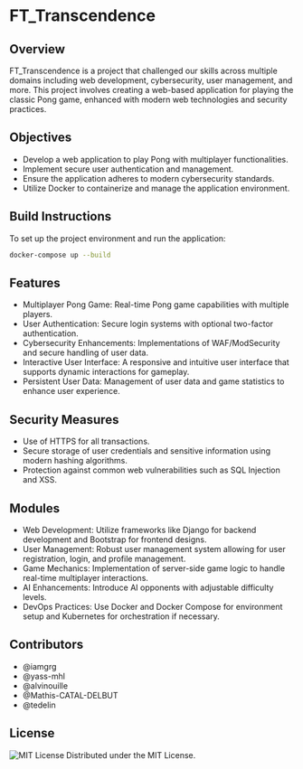 # FT_Transcendence

## Overview

FT_Transcendence is a project that challenged our skills across multiple domains including web development, cybersecurity, user management, and more. This project involves creating a web-based application for playing the classic Pong game, enhanced with modern web technologies and security practices.

## Objectives

- Develop a web application to play Pong with multiplayer functionalities.
- Implement secure user authentication and management.
- Ensure the application adheres to modern cybersecurity standards.
- Utilize Docker to containerize and manage the application environment.

## Build Instructions

To set up the project environment and run the application:
```bash
docker-compose up --build
```

## Features

- Multiplayer Pong Game: Real-time Pong game capabilities with multiple players.
- User Authentication: Secure login systems with optional two-factor authentication.
- Cybersecurity Enhancements: Implementations of WAF/ModSecurity and secure handling of user data.
- Interactive User Interface: A responsive and intuitive user interface that supports dynamic interactions for gameplay.
- Persistent User Data: Management of user data and game statistics to enhance user experience.

## Security Measures

- Use of HTTPS for all transactions.
- Secure storage of user credentials and sensitive information using modern hashing algorithms.
- Protection against common web vulnerabilities such as SQL Injection and XSS.

## Modules

- Web Development: Utilize frameworks like Django for backend development and Bootstrap for frontend designs.
- User Management: Robust user management system allowing for user registration, login, and profile management.
- Game Mechanics: Implementation of server-side game logic to handle real-time multiplayer interactions.
- AI Enhancements: Introduce AI opponents with adjustable difficulty levels.
- DevOps Practices: Use Docker and Docker Compose for environment setup and Kubernetes for orchestration if necessary.


## Contributors

- @iamgrg
- @yass-mhl
- @alvinouille
- @Mathis-CATAL-DELBUT
- @tedelin

## License

![MIT License](https://img.shields.io/badge/license-MIT-green)
Distributed under the MIT License.
